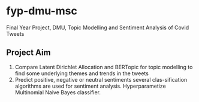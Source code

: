 # fyp-dmu-msc
Final Year Project, DMU, Topic Modelling and Sentiment Analysis of Covid Tweets

## Project Aim
1. Compare Latent Dirichlet Allocation and BERTopic for topic modelling to find some underlying themes and trends in the tweets
2. Predict positive, negative or neutral sentiments several clas-sification algorithms are used for sentiment analysis. Hyperparametize Multinomial Naive Bayes classifier.
